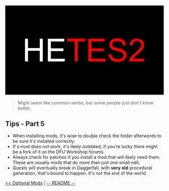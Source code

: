 ![HyperEssentials Branding](https://raw.githubusercontent.com/Biblioklept/hyperessentials/main/img/hetes2.png)

> Might seem like common sense, but some people just don't know better.

## Tips - Part 5

- When installing mods, it's wise to double check the folder afterwords to be sure it's installed correctly.
- If a mod does not work, it's likely outdated, if you're lucky there might be a fork of it on the DFU Workshop forums.
- Always check for patches if you install a mod that will likely need them. These are usually mods that do more than just one small edit.
- Quests will eventually break in Daggerfall, with **very old** procedural generation, that's bound to happen. It's not the end of the world.

[<< Optional Mods](./optionals.md) | 
[-- README --](./README.md)
